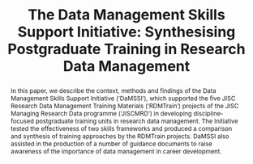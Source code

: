 ---
abstract: In this paper, we describe the context, methods and findings of the Data
  Management Skills Support Initiative (‘DaMSSI’), which supported the five JISC Research
  Data Management Training Materials (‘RDMTrain’) projects of the JISC Managing Research
  Data programme (‘JISCMRD’) in developing discipline-focused postgraduate training
  units in research data management. The Initiative tested the effectiveness of two
  skills frameworks and produced a comparison and synthesis of training approaches
  by the RDMTrain projects. DaMSSI also assisted in the production of a number of
  guidance documents to raise awareness of the importance of data management in career
  development.
creators:
- Laura Molloy
- Kellie Snow
date: null
document_url: https://services.phaidra.univie.ac.at/api/object/o:294275/download
grand_parent: iPRES
institutions: []
keywords:
- singapore
- training
- education
- skills
- skills frameworks
- research data management
- postgraduate
- uk
- digital curation
landing_page_url: https://phaidra.univie.ac.at/o:294275
language: eng
layout: publication
license: CC BY-SA 3.0 AT
notes_url: null
parent: iPRES 2011
publication_type: paper
size: 470787
slides_url: null
source_name: iPRES
stream_url: null
title: 'The Data Management Skills Support Initiative: Synthesising Postgraduate Training
  in Research Data Management'
year: 2011
---